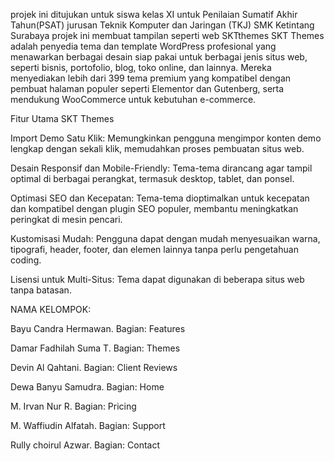 projek ini ditujukan untuk siswa kelas XI untuk Penilaian Sumatif Akhir Tahun(PSAT) jurusan Teknik Komputer dan Jaringan (TKJ) SMK Ketintang Surabaya
projek ini membuat tampilan seperti web SKTthemes
SKT Themes adalah penyedia tema dan template WordPress profesional yang menawarkan berbagai desain siap pakai untuk berbagai jenis situs web, seperti bisnis, portofolio, blog, toko online, dan lainnya.  Mereka menyediakan lebih dari 399 tema premium yang kompatibel dengan pembuat halaman populer seperti Elementor dan Gutenberg, serta mendukung WooCommerce untuk kebutuhan e-commerce.  

Fitur Utama SKT Themes

Import Demo Satu Klik: Memungkinkan pengguna mengimpor konten demo lengkap dengan sekali klik, memudahkan proses pembuatan situs web.

Desain Responsif dan Mobile-Friendly: Tema-tema dirancang agar tampil optimal di berbagai perangkat, termasuk desktop, tablet, dan ponsel.

Optimasi SEO dan Kecepatan: Tema-tema dioptimalkan untuk kecepatan dan kompatibel dengan plugin SEO populer, membantu meningkatkan peringkat di mesin pencari.

Kustomisasi Mudah: Pengguna dapat dengan mudah menyesuaikan warna, tipografi, header, footer, dan elemen lainnya tanpa perlu pengetahuan coding.

Lisensi untuk Multi-Situs: Tema dapat digunakan di beberapa situs web tanpa batasan.

NAMA KELOMPOK:

Bayu Candra Hermawan.
Bagian: Features

Damar Fadhilah Suma T.
Bagian: Themes

Devin Al Qahtani.
Bagian: Client Reviews

Dewa Banyu Samudra.
Bagian: Home

M. Irvan Nur R.
Bagian: Pricing

M. Waffiudin Alfatah.
Bagian: Support

Rully choirul Azwar.
Bagian: Contact 
